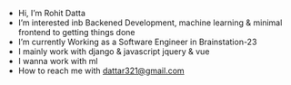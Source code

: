 - Hi, I’m Rohit Datta
- I’m interested inb Backened Development, machine learning & minimal frontend to getting things done
- I’m currently Working as a Software Engineer in Brainstation-23
- I mainly work with django & javascript jquery & vue
- I wanna work with ml 
- How to reach me with dattar321@gmail.com

<!---
dattar321/dattar321 is a ✨ special ✨ repository because its `README.md` (this file) appears on your GitHub profile.
You can click the Preview link to take a look at your changes.
--->
